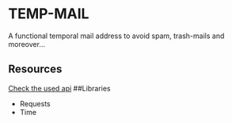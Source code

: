 # TEMP-MAIL
A functional temporal mail address to avoid spam, trash-mails and moreover...

## Resources
[Check the used api](https://www.1secmail.com/)
##Libraries
- Requests 
- Time

